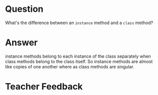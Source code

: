 # Question

What's the difference between an `instance` method and a `class` method?

# Answer

instance methods belong to each instance of the class separately when class methods belong to the class itself. So instance methods are almost like copies of one another where as class methods are singular.

# Teacher Feedback
